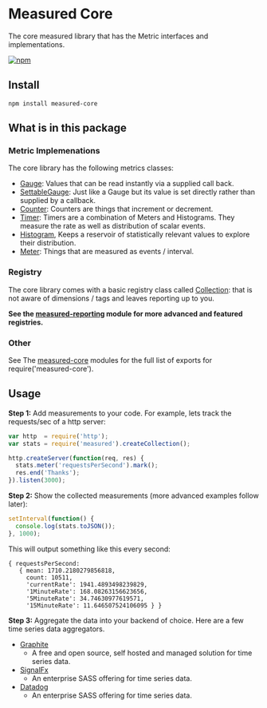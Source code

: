 # Measured Core

The core measured library that has the Metric interfaces and implementations.

[![npm](https://img.shields.io/npm/v/measured-core.svg)](https://www.npmjs.com/package/measured-core) 

## Install

```
npm install measured-core
```

## What is in this package

### Metric Implemenations

The core library has the following metrics classes:

- [Gauge](https://yaorg.github.io/node-measured/packages/measured-core/Gauge.html): Values that can be read instantly via a supplied call back.
- [SettableGauge](https://yaorg.github.io/node-measured/packages/measured-core/Settablegauge.html): Just like a Gauge but its value is set directly rather than supplied by a callback.
- [Counter](https://yaorg.github.io/node-measured/packages/measured-core/Counter.html): Counters are things that increment or decrement.
- [Timer](https://yaorg.github.io/node-measured/packages/measured-core/Timer.html): Timers are a combination of Meters and Histograms. They measure the rate as well as distribution of scalar events.
- [Histogram](https://yaorg.github.io/node-measured/packages/measured-core/Histogram.html), Keeps a reservoir of statistically relevant values to explore their distribution.
- [Meter](https://yaorg.github.io/node-measured/packages/measured-core/Meter.html): Things that are measured as events / interval.

### Registry

The core library comes with a basic registry class called [Collection](https://yaorg.github.io/node-measured/packages/measured-core/Collection.html): that is not aware of dimensions / tags and leaves reporting up to you.

**See the [measured-reporting](../measured-reporting/) module for more advanced and featured registries.**

### Other

See The [measured-core](https://yaorg.github.io/node-measured/packages/measured-core/module-measured-core.html) modules for the full list of exports for require('measured-core').

## Usage

**Step 1:** Add measurements to your code. For example, lets track the
requests/sec of a http server:

```js
var http  = require('http');
var stats = require('measured').createCollection();

http.createServer(function(req, res) {
  stats.meter('requestsPerSecond').mark();
  res.end('Thanks');
}).listen(3000);
```

**Step 2:** Show the collected measurements (more advanced examples follow later):

```js
setInterval(function() {
  console.log(stats.toJSON());
}, 1000);
```

This will output something like this every second:

```
{ requestsPerSecond:
   { mean: 1710.2180279856818,
     count: 10511,
     'currentRate': 1941.4893498239829,
     '1MinuteRate': 168.08263156623656,
     '5MinuteRate': 34.74630977619571,
     '15MinuteRate': 11.646507524106095 } }
```

**Step 3:** Aggregate the data into your backend of choice.
Here are a few time series data aggregators.
- [Graphite](http://graphite.wikidot.com/)
    - A free and open source, self hosted and managed solution for time series data.
- [SignalFx](https://signalfx.com/)
    - An enterprise SASS offering for time series data.
- [Datadog](https://www.datadoghq.com/)
    - An enterprise SASS offering for time series data.
